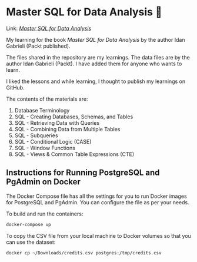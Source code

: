 # Master SQL for Data Analysis 🚀

Link: [*Master SQL for Data Analysis*](https://www.oreilly.com/library/view/master-sql-for/9781837638680)

My learning for the book *Master SQL for Data Analysis* by the author Idan Gabrieli (Packt published).

The files shared in the repository are my learnings. The data files are by the author Idan Gabrieli (Packt). I have added them for anyone who wants to learn.

I liked the lessons and while learning, I thought to publish my learnings on GitHub.

The contents of the materials are:
1. Database Terminology
2. SQL - Creating Databases, Schemas, and Tables
3. SQL - Retrieving Data with Queries
4. SQL - Combining Data from Multiple Tables
5. SQL - Subqueries
6. SQL - Conditional Logic (CASE)
7. SQL - Window Functions
8. SQL - Views & Common Table Expressions (CTE)

## Instructions for Running PostgreSQL and PgAdmin on Docker

The Docker Compose file has all the settings for you to run Docker images for PostgreSQL and PgAdmin. You can configure the file as per your needs.

To build and run the containers:
```bash
docker-compose up
```

To copy the CSV file from your local machine to Docker volumes so that you can use the dataset:
```bash
docker cp ~/Downloads/credits.csv postgres:/tmp/credits.csv
```
